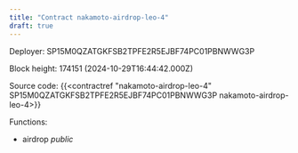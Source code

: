 ```yaml
---
title: "Contract nakamoto-airdrop-leo-4"
draft: true
---
```

Deployer: SP15M0QZATGKFSB2TPFE2R5EJBF74PC01PBNWWG3P


 



Block height: 174151 (2024-10-29T16:44:42.000Z)

Source code: {{<contractref "nakamoto-airdrop-leo-4" SP15M0QZATGKFSB2TPFE2R5EJBF74PC01PBNWWG3P nakamoto-airdrop-leo-4>}}

Functions:

* airdrop _public_
